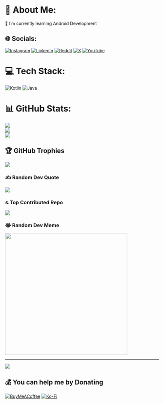 # 💫 About Me:
🌱 I’m currently learning Android Development


## 🌐 Socials:
[![Instagram](https://img.shields.io/badge/Instagram-%23E4405F.svg?logo=Instagram&logoColor=white)](https://instagram.com/thezaidasif) [![LinkedIn](https://img.shields.io/badge/LinkedIn-%230077B5.svg?logo=linkedin&logoColor=white)](https://linkedin.com/in/thezaidasif) [![Reddit](https://img.shields.io/badge/Reddit-%23FF4500.svg?logo=Reddit&logoColor=white)](https://reddit.com/user/thezaidasif) [![X](https://img.shields.io/badge/X-black.svg?logo=X&logoColor=white)](https://x.com/thezaidasif) [![YouTube](https://img.shields.io/badge/YouTube-%23FF0000.svg?logo=YouTube&logoColor=white)](https://youtube.com/@thezaidasif) 

# 💻 Tech Stack:
![Kotlin](https://img.shields.io/badge/kotlin-%237F52FF.svg?style=plastic&logo=kotlin&logoColor=white) ![Java](https://img.shields.io/badge/java-%23ED8B00.svg?style=plastic&logo=openjdk&logoColor=white)
# 📊 GitHub Stats:
![](https://github-readme-stats.vercel.app/api?username=thezaidasif&theme=tokyonight&hide_border=true&include_all_commits=false&count_private=false)<br/>
![](https://github-readme-streak-stats.herokuapp.com/?user=thezaidasif&theme=tokyonight&hide_border=true)<br/>
![](https://github-readme-stats.vercel.app/api/top-langs/?username=thezaidasif&theme=tokyonight&hide_border=true&include_all_commits=false&count_private=false&layout=compact)

## 🏆 GitHub Trophies
![](https://github-profile-trophy.vercel.app/?username=thezaidasif&theme=dracula&no-frame=true&no-bg=true&margin-w=4)

### ✍️ Random Dev Quote
![](https://quotes-github-readme.vercel.app/api?type=horizontal&theme=tokyonight)

### 🔝 Top Contributed Repo
![](https://github-contributor-stats.vercel.app/api?username=thezaidasif&limit=5&theme=tokyonight&combine_all_yearly_contributions=true)

### 😂 Random Dev Meme
<img src='https://randommeme-five.vercel.app/' style="height: 400px;"/>

---
[![](https://visitcount.itsvg.in/api?id=thezaidasif&icon=5&color=12)](https://visitcount.itsvg.in)

  ## 💰 You can help me by Donating
  [![BuyMeACoffee](https://img.shields.io/badge/Buy%20Me%20a%20Coffee-ffdd00?style=for-the-badge&logo=buy-me-a-coffee&logoColor=black)](https://buymeacoffee.com/thezaidasif) [![Ko-Fi](https://img.shields.io/badge/Ko--fi-F16061?style=for-the-badge&logo=ko-fi&logoColor=white)](https://ko-fi.com/thezaidasif) 

  
<!-- Proudly created with GPRM ( https://gprm.itsvg.in ) -->

